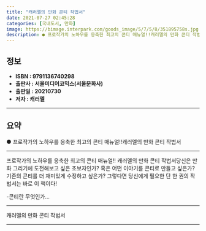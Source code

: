 ```yaml
---
title: "캐러멜의 만화 콘티 작법서"
date: 2021-07-27 02:45:28
categories: [국내도서, 만화]
image: https://bimage.interpark.com/goods_image/5/7/5/8/351895758s.jpg
description: ● 프로작가의 노하우를 응축한 최고의 콘티 매뉴얼!!캐러멜의 만화 콘티 작법서
---
```


## **정보**

- **ISBN : 9791136740298**
- **출판사 : 서울미디어코믹스(서울문화사)**
- **출판일 : 20210730**
- **저자 : 캐러멜**

------



## **요약**

●  프로작가의 노하우를 응축한 최고의 콘티 매뉴얼!!캐러멜의 만화 콘티 작법서

------

프로작가의 노하우를 응축한 최고의 콘티 매뉴얼!!
캐러멜의 만화 콘티 작법서당신은 만화 그리기에 도전해보고 싶은 초보자인가?
혹은 어떤 이야기를 콘티로 만들고 싶은가?
기존의 콘티를 더 재미있게 수정하고 싶은가?
그렇다면 당신에게 필요한 단 한 권의 작법서는 바로 이 책이다!

-콘티란 무엇인가... 

------


캐러멜의 만화 콘티 작법서 

------


